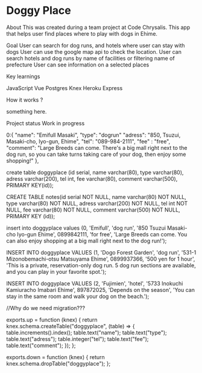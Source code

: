 # Doggy Place

About
This was created during a team project at Code Chrysalis.
This app that helps user find places where to play with dogs in Ehime.

Goal
User can search for dog runs, and hotels where user can stay with dogs
User can use the google map api to check the location.
User can search hotels and dog runs by name of facilities or filtering name of prefecture
User can see information on a selected places

Key learnings

JavaScript
Vue
Postgres
Knex
Heroku
Express

How it works ?

something here.

Project status
Work in progress

0:{
"name": "Emifull Masaki",
"type": "dogrun"
"adress": "850, Tsuzui, Masaki-cho, Iyo-gun, Ehime",
"tel": "089-984-2111",
"fee" : "free",
"comment": "Large Breeds can come. There's a big mall right next to the dog run, so you can take turns taking care of your dog, then enjoy some shopping!"
},

create table doggyplace (id serial, name varchar(80), type varchar(80), adress varchar(200), tel int, fee varchar(80), comment varchar(500), PRIMARY KEY(id));

CREATE TABLE notes(id serial NOT NULL, name varchar(80) NOT NULL, type varchar(80) NOT NULL, adress varchar(200) NOT NULL, tel int NOT NULL, fee varchar(80) NOT NULL, comment varchar(500) NOT NULL, PRIMARY KEY (id));

insert into doggyplace values (0, 'Emifull', 'dog run', '850 Tsuzui Masaki-cho Iyo-gun Ehime', 0899842111, 'for free', 'Large Breeds can come. You can also enjoy shopping at a big mall right next to the dog run!');

INSERT INTO doggyplace VALUES (1, 'Dogo Forest Garden', 'dog run', '531-1 Mizonobemachi-otsu Matsuyama Ehime', 0899937366, '500 yen for 1 hour', 'This is a private, reservation-only dog run. 5 dog run sections are available, and you can play in your favorite spot.');

INSERT INTO doggyplace VALUES (2, 'Fujimien', 'hotel', '5733 Inokuchi Kamiuracho Imabari Ehime', 897872025, 'Depends on the season', 'You can stay in the same room and walk your dog on the beach.');

//Why do we need migration???

exports.up = function (knex) {
return knex.schema.createTable("doggyplace", (table) => {
table.increments().index();
table.text("name");
table.text("type");
table.text("adress");
table.integer("tel");
table.text("fee");
table.text("comment");
});
};

exports.down = function (knex) {
return knex.schema.dropTable("doggyplace");
};
